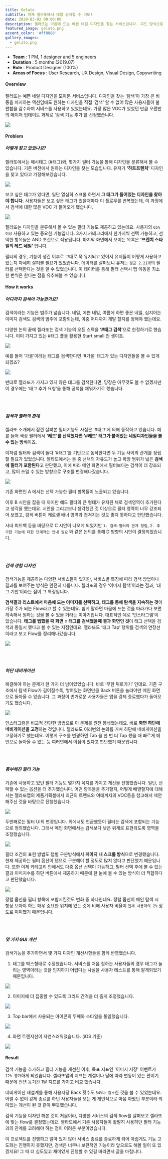 ```yaml
---
title: Gelato
subtitle: 이제 젤라또에서 네일 검색할 수 이또!
date: 2020-03-02 00:00:00
description: 젤라또는 마음에 드는 예쁜 네일 디자인을 찾는 서비스입니다. 피드 방식으로만 탐색하던 기존의 방식을 넘어서, 검색 기능을 통해 더 편리한 탐색 경험을 만들었습니다.
featured_image: gelato.png
accent_color: '#ff8888'
gallery_images:
  - gelato.png
---
```

* **Team** : 1 PM, 1 designer and 5 engineers
* **Duration** : 5 months (2019.07)
* **Role** : Product Designer (100%)
* **Areas of Focus** : User Research, UX Design, Visual Design, Copywriting 

#### Overview

젤라또는 예쁜 네일 디자인을 모아둔 서비스입니다. 디자인을 찾는 ‘탐색’이 가장 큰 비중을 차지하는 액션임에도 원하는 디자인을 직접 ‘검색’ 할 수 없어 많은 사용자들이 불편함을 감수하며 서비스를 사용하고 있었는데요. 가장 많은 VOC가 있었던 만큼 오랜만의 메이저 업데이트 과제로 ‘검색 기능 추가’를 선정했습니다.

![](/images/projects/01_search/01.jpg)



#### Problem
##### 어떻게 찾고 있었나요?
젤라또에서는 해시태그 (#태그)와, 몇가지 필터 기능을 통해 디자인을 분류해서 볼 수 있습니다.
기존 버전에서 원하는 디자인을 찾는 모습입니다. 유저가 <b>‘하트프렌치’</b> 디자인을 찾고 있다고 가정해보겠습니다.

![](/images/projects/01_search/02.png)

보고 싶은 태그가 있다면, 일단 열심히 스크롤 하면서 <b>그 태그가 들어있는 디자인을 찾아야 합니다.</b> 사용자들은 보고 싶은 태그가 있을때마다 이 플로우를 반복했는데, 이 과정에서 검색에 대한 많은 VOC 가 들어오게 됐습니다.


![](/images/projects/01_search/03.png)

젤라또는 디자인을 분류해서 볼 수 있는 필터 기능도 제공하고 있는데요. 사용자의 `65% 이상` 사용하고 있는 중요한 기능입니다. 3가지 카테고리에서 한가지씩 선택 가능하고, 선택한 항목들은 AND 조건으로 적용됩니다. 마지막 화면에서 보이는 목록은 <b>‘프렌치 스타일의 레드 네일’</b> 입니다.

필터의 경우, 기능이 생긴 이후로 그대로 쭉 유지되고 있어서 유저들이 어떻게 사용하고 있는지 자세히 살펴볼 필요가 있었습니다. 데이터를 살펴보니 유저는 `평균 2.21개`의 필터를 선택한다는 것을 알 수 있었습니다. 이 데이터를 통해 필터 선택시 탭 이동을 최소 한 번씩은 한다는 점을 유추해볼 수 있습니다.

#### How it works
##### 어디까지 검색이 가능한가요?

검색이라는 기능은 범주가 넓습니다. 네일, 예쁜 네일, 여름에 하면 좋은 네일, 심지어는 이미지 검색도 검색의 범주에 포함되는데, 이중 어디까지 개발 할지를 정해야 했는데요.

다양한 논의 끝에 젤라또는 검색 기능의 오픈 스펙을 <b>‘#태그 검색’</b>으로 한정하기로 했습니다. 이미 가지고 있는 #태그 풀을 활용한 Start small 인 셈이죠.

![](/images/projects/01_search/04.png )

예를 들어 ‘가을’이라는 태그를 검색한다면 ‘#가을’ 태그가 있는 디자인들을 볼 수 있게 되겠죠?

![](/images/projects/01_search/05.png)

반대로 젤라또가 가지고 있지 않은 태그를 검색한다면, 당장은 아무것도 볼 수 없겠지만 이 경우에는 ‘태그 추가 요청’을 통해 공백을 채워가기로 했습니다.

<br>
<br>

##### 검색과 필터의 관계

젤라또 소개에서 잠깐 살펴본 필터기능도 사실은 ‘#태그’에 의해 동작하고 있습니다. 예를 들어 색상 필터에서 <b>‘레드’를 선택했다면 ‘#레드’ 태그가 붙어있는 네일디자인들을 볼 수 있는 방식</b>이죠.

이처럼 필터와 검색이 둘다 ‘#태그’를 기반으로 동작한다면 두 기능 사이의 관계를 정립할 필요가 있었습니다. 젤라또에서는 둘 중 선택의 자유도가 높고 확장 범위가 넓은 <b>검색에 필터가 포함된다</b>고 판단했고, 이에 따라 메인 화면에서 필터보다는 검색이 더 강조되고, 많이 쓰일 수 있는 방향으로 구조를 변경해나갔습니다.

![](/images/projects/01_search/06.png)

기존 화면인 A 에서는 선택 가능한 필터 항목들이 노출되고 있습니다.

이후 B 시안을 잡을 때 까지만 해도 필터의 큰 형태가 유지된 채로 검색영역이 추가된다고 생각을 했는데요. 시안을 그리고보니 생각했던 것 이상으로 필터 영역이 너무 강조되어 보였고, 검색 버튼이 캐로샐 배너 영역과 겹쳐지는 것도 좋지 못하다고 판단했습니다.

사내 피드백 등을 바탕으로 C 시안이 나오게 되었지만 `1. 검색-필터의 관계 정립`, `2. 추가한 기능에 대한 단계적인 안내 필요` 와 같은 논의를 통해 D 방향의 시안이 결정되었습니다.

<br>
<br>

##### 검색 경험 디자인

검색기능을 제공하는 다양한 서비스들이 있지만, 서비스별 특징에 따라 검색 방법이나 결과를 보여주는 방식은 완전히 다릅니다. 젤라또의 경우 ‘이미지 탐색’이라는 점과, ‘태그 기반’이라는 점이 그 특징입니다.

<b>검색결과 리스트에서 마음에 드는 이미지를 선택하고, 태그를 통해 탐색을 지속하는 것</b>이 가장 주가 되는 Flow라고 할 수 있는데요. 쉽게 말하면 마음에 드는 것을 따라가다 보면 계속해서 원하는 것을 볼 수 있을 거라는 이야기입니다. 대표적인 예로 ‘인스타그램’이 있습니다. <b>태그를 탭했을 때 화면 = 태그를 검색했을때 결과 화면인 것</b>이 태그 선택을 검색과 동일시 했다고 볼 수 있는 지점인데요. 젤라또도 ‘태그 Tap’ 행위를 검색의 연장선이라고 보고 Flow를 정리해나갔습니다.

![](/images/projects/01_search/07.png)

<br>
<br>

##### 하단 네비게이션
해결해야 하는 문제가 한 가지 더 남아있었습니다. 바로 ‘무한 뒤로가기’ 인데요. 기존 구조에서 탐색 Flow가 길어질수록, 쌓여있는 화면만큼 Back 버튼을 눌러야만 메인 화면으로 돌아올 수 있습니다. 그 과정이 번거로운 사용자들은 앱을 강제 종료했다가 돌아오기도 했습니다.

![](/images/projects/01_search/08.png)

인스타그램은 비교적 간단한 방법으로 이 문제를 원천 봉쇄했는데요. 바로 <b>화면 하단에 네비게이션을 고정</b>하는 것입니다. 젤라또도 여러번의 논의를 거쳐 하단에 네비게이션을 고정하기로 했는데요. 이렇게 구조를 변경하면 Tab 을 한 번 더 Tap 했을 때 빠르게 메인으로 돌아올 수 있는 등 여러면에서 이점이 있다고 판단했기 때문입니다.

<br>
<br>

##### 풍부해진 필터 기능
기존에 사용하고 있던 필터 기능도 몇가지 꼭지를 가지고 개선을 진행했습니다. 일단, 선택할 수 있는 옵션을 더 추가했습니다. 어떤 항목들을 추가할지, 어떻게 배열할지에 대해서는 젤라또랩의 제품기획셀에서 최근의 트렌드와 여태까지의 VOC등을 참고해서 제안해주신 것을 바탕으로 진행했습니다.

![](/images/projects/01_search/09.png)

두번째로는 필터 UI의 변경입니다. 위에서도 언급했듯이 필터는 검색에 포함되는 기능으로 정의했습니다. 그래서 메인 화면에서는 검색보다 낮은 위계로 표현되도록 영역을 조정했습니다.

![](/images/projects/01_search/10.png)

필터 조건의 표현 방법도 탭별 구분방식에서 <b>페이지 내 스크롤 방식</b>으로 변경했습니다. 현재 제공하는 필터 옵션이 탭으로 구분해야 할 정도로 많지 않다고 판단했기 때문입니다. 또한 이제 카테고리 안에서도 다중 옵션 선택이 가능하고, 필터 선택 후에 볼 수 있는 결과 이미지수를 하단 버튼에서 제공하기 때문에 한 눈에 볼 수 있는 방식이 더 적합하다고 판단했습니다.

![](/images/projects/01_search/11.png)

정렬 옵션을 필터 항목에 포함시킨것도 변화 중 하나인데요. 정렬 옵션이 메인 탐색 시 항상 보아야 하는 매우 중요한 위치에 있는 것에 비해 사용자 비율이 `전체 사용자의 2%` 정도로 미미했기 때문입니다.

<br>
<br>

##### 몇 가지 GUI 개선

검색기능을 추가하면서 몇 가지 디자인 개선사항들을 함께 반영했습니다.

1) 태그를 박스형태로 수정했습니다. 서비스를 처음 접하는 사용자들의 경우 태그가 눌리는 영역이라는 것을 인지하기 어렵다는 사실을 사용자 테스트를 통해 알게되었기 때문입니다.

![](/images/projects/01_search/12.png)

2) 이미지에 더 집중할 수 있도록 그리드 간격을 더 좁게 조정했습니다.

![](/images/projects/01_search/13.png)

3) Top bar에서 사용되는 아이콘의 두께와 스타일을 통일했습니다.

![](/images/projects/01_search/14.png)

4) 화면 트랜지션이 자연스러워졌습니다. (iOS 기준)

![](/images/projects/01_search/15.gif)


#### Result
검색 기능을 추가하고 필터 기능을 개선한 이후, 목표 지표인 '이미지 저장' 이벤트가 `12% 증가`하게 되었습니다. 젤라또앱의 지표는 계절이나 달에 따라 변동이 있는 편이기 때문에 전년 동기간 1달 지표를 가지고 비교 했습니다. 

네비게이션 재설계를 통해 사용자당 Back 횟수도 `54%나 감소`한 것을 볼 수 있었는데요. 어쩔 수 없이 강제 종료를 하던 사용자들을 보는 게 개인적으로 마음 아팠던 부분이라 의미있는 개선이 된 것 같아 뿌듯했습니다. 

검색 기능을 디자인 해본 것이 처음이라, 다양한 서비스의 검색 flow를 살펴보고 젤라또에 맞는 flow를 결정했는데요. 젤라또에서 기존 사용자들이 활발히 사용하던 필터 기능과의 관계를 고려해야 하는 점이 어려운 부분이었습니다. 

이 프로젝트를 진행하고 얼마 있지 않아 서비스 종료를 종료하게 되어 아쉽게도 기능 고도화는 진행하지 못했지만, 검색은 너무나 보편적인 기능이라 앞으로도 해볼 일이 또 있겠지요! 그 때 더 심도있고 재미있게 진행할 수 있길 바라면서 글을 마칩니다.